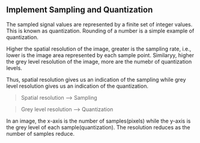 ## Implement Sampling and Quantization ##

The sampled signal values are represented by a finite set of integer values. 
This is known as quantization.
Rounding of a number is a simple example of quantization.

Higher the spatial resolution of the image, greater is the sampling rate, i.e., lower is the image area represented by each sample point.
Similaryy, higher the grey level resolution of the image, more are the numebr of quantization levels.

Thus, spatial resolution gives us an indication of the sampling while grey level resolution gives us an indication of the quantization.

> Spatial resolution --> Sampling

> Grey level resolution --> Quantization

In an image, the x-axis is the number of samples(pixels) while the y-axis is the grey level of each sample(quantization).
The resolution reduces as the number of samples reduce.

